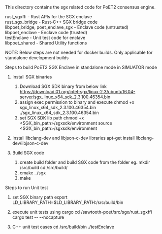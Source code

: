 This directory contains the sgx related code for PoET2 consensus engine.

rust_sgxffi - Rust APIs for the SGX enclave  
rust_sgx_bridge - Rust-C++ SGX bridge code  
libpoet_bridge, poet_enclave_sgx - Enclave code (untrusted)  
libpoet_enclave - Enclave code (trusted)  
testEnclave - Unit test code for enclave  
libpoet_shared - Shared Utility functions  

NOTE: Below steps are not needed for docker builds. Only applicable for standalone development builds

Steps to build PoET2 SGX Enclave in standalone mode in SIMUATOR mode
1. Install SGX binaries
	1. Download SGX SDK binary from below link
	   https://download.01.org/intel-sgx/linux-2.3/ubuntu16.04-server/sgx_linux_x64_sdk_2.3.100.46354.bin
	2. assign exec permission to binary and execute
	   chmod +x sgx_linux_x64_sdk_2.3.100.46354.bin
	   ./sgx_linux_x64_sdk_2.3.100.46354.bin 
	3. set SGX SDK lib path
	   chmod +x <SGX_bin_path>/sgxsdk/environment
	   source <SGX_bin_path>/sgxsdk/environment

2.  Install libclang-dev and libjson-c-dev libraries
	apt-get install libclang-dev/libjson-c-dev

3. Build SGX code
	1. create build folder and build SGX code from the folder
	   eg. mkdir <sawtooth-poet-home>/src/build 
	       cd  <sawtooth-poet-home>/src/build/
	2. cmake ../sgx
	3. make

Steps to run Unit test
1. set SGX binary path
	export LD_LIBRARY_PATH=$LD_LIBRARY_PATH:<sawtooth-poet-home>/src/build/bin
2. execute unit tests using cargo
	cd <sawtooth-poet-home>/sawtooth-poet/src/sgx/rust_sgxffi
	cargo test -- --nocapture

3. C++ unit test cases
    cd <sawtooth-poet-home>/src/build/bin
    ./testEnclave
    
